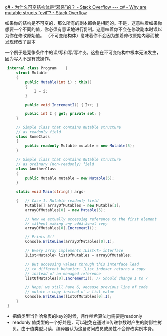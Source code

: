 

[c# - 为什么可变结构体是“邪恶”的？ - Stack Overflow --- c# - Why are mutable structs “evil”? - Stack Overflow](https://stackoverflow.com/questions/441309/why-are-mutable-structs-evil)

如果你的结构是不可变的，那么所有的副本都会是相同的。不是，这意味着如果你想要一个不同的值，你必须有意识地进行复制。这意味着你不会在修改副本时误以为你在修改原始值。
（不可变结构体）意味着你不会因为想着修改原始内容而被发现修改了副本

一个例子是竞争条件中的读/写和写/写冲突。这些在不可变结构中根本无法发生，因为写入不是有效操作。

```csharp
 internal class Program    {
     struct Mutable
     {
         public Mutable(int i) : this()
         {
             I = i;
         }

         public void IncrementI() { I++; }

         public int I { get; private set; }
     }

     // Simple class that contains Mutable structure
     // as readonly field
     class SomeClass
     {
         public readonly Mutable mutable = new Mutable(5);
     }

     // Simple class that contains Mutable structure
     // as ordinary (non-readonly) field
     class AnotherClass
     {
         public Mutable mutable = new Mutable(5);
     }

     static void Main(string[] args)

     {   // Case 1. Mutable readonly field
         Mutable[] arrayOfMutables = new Mutable[1];
         arrayOfMutables[0] = new Mutable(5);

         // Now we actually accessing reference to the first element
         // without making any additional copy
         arrayOfMutables[0].IncrementI();

         // Prints 6!!
         Console.WriteLine(arrayOfMutables[0].I);

         // Every array implements IList<T> interface
         IList<Mutable> listOfMutables = arrayOfMutables;

         // But accessing values through this interface lead
         // to different behavior: IList indexer returns a copy
         // instead of an managed reference
         listOfMutables[0].IncrementI(); // Should change I to 7

         // Nope! we still have 6, because previous line of code
         // mutate a copy instead of a list value
         Console.WriteLine(listOfMutables[0].I);
     }
 }

```


- 把值类型当作哈希表的key的时候，用作哈希算法也需要是readonly
- readonly 值类型的一个好处是，可以避免在通过in传递参数时产生的防御性拷贝。由于值类型只读，编译器认为这里访问成员或属性不会修改实例本身。